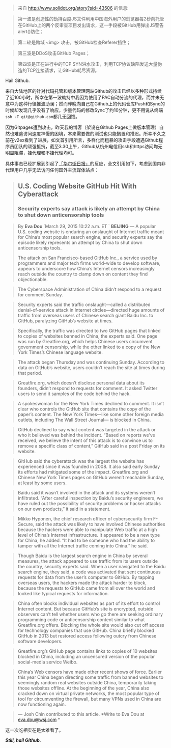 <!-- 
.. title: The Ongoing Nation-scale Net Attack Striking GITHUB from PRC Authority
.. slug: the-ongoing-nation-scale-net-attack-striking-github-from-prc-authority
.. date: 2015-03-30 12:09:10 UTC+08:00
.. tags: Github,GFW
.. category: Wa11 Break
.. link: 
.. description: 
.. type: text
-->

> 来自 http://www.solidot.org/story?sid=43506 的信息:

> 第一波是创造性的劫持百度JS文件利用中国海外用户的浏览器每2秒向托管在GitHub上的两个反审查项目发出请求，这一手段被GitHub用弹出JS警告alert()防住；

> 第二轮是跨域 \<img\> 攻击，被GitHub检查Referer挡住；

> 第三波是DDoS攻击GitHub Pages；

> 第四波是正在进行中的TCP SYN洪水攻击，利用TCP协议缺陷发送大量伪造的TCP连接请求，让GitHub耗尽资源。

Hail Github.

来自大陆地区的针对代码托管和版本管理网站Github的攻击已经以多种形式持续了近100小时，所幸在第一波劫持中我因为使用了PAC自动分流的代理，而并未无意中为这种行径推波助澜；然而昨晚向自己在Github上的代码仓库Push和Sync的时候却发现几乎没有了响应，少量代码的修改Sync了约10分钟，更不用说从终端`ssh -T git@github.com`都几无回馈。

因为Gitpages遭到攻击，昨天我的博客（架设在Github Pages上做版本管理）自然也难逃访问速度神慢的困境，本来需要做的测试也只能搁置和推迟。所幸不久之前在v2ex看到了进展，如文首引用所言，多样化而粗暴的攻击手段遭遇Github程序员团队的顽强抵抗，截至3.30上午，Github从杭州电信用ssh和https访问均无明显阻滞，挂代理和不挂代理均可。

具体事态已经扩展到引起了[「华尔街日报」][1]的反应，全文引用如下，考虑到国内非代理用户几乎无法访问任何国外主流媒体站点：


> ## U.S. Coding Website GitHub Hit With Cyberattack
> ### Security experts say attack is likely an attempt by China to shut down anticensorship tools

<!-- TEASER_END -->


> By **Eva Dou**
\`March 29, 2015 10:22 a.m. ET
\`
> **BEIJING** — A popular U.S. coding website is enduring an onslaught of Internet traffic meant for China’s most popular search engine, and security experts say the episode likely represents an attempt by China to shut down anticensorship tools.
> 
> The attack on San Francisco-based GitHub Inc., a service used by programmers and major tech firms world-wide to develop software, appears to underscore how China’s Internet censors increasingly reach outside the country to clamp down on content they find objectionable.

> The Cyberspace Administration of China didn’t respond to a request for comment Sunday.

> Security experts said the traffic onslaught—called a distributed denial-of-service attack in Internet circles—directed huge amounts of traffic from overseas users of Chinese search giant Baidu Inc. to GitHub, paralyzing GitHub’s website at times. 

> Specifically, the traffic was directed to two GitHub pages that linked to copies of websites banned in China, the experts said. One page was run by Greatfire.org, which helps Chinese users circumvent government censorship, while the other linked to a copy of the New York Times’s Chinese language website.

> The attack began Thursday and was continuing Sunday. According to data on GitHub’s website, users couldn’t reach the site at times during that period.

> Greatfire.org, which doesn’t disclose personal data about its founders, didn’t respond to requests for comment. It asked Twitter users to send it samples of the code behind the hack.

> A spokeswoman for the New York Times declined to comment. It isn’t clear who controls the GitHub site that contains the copy of the paper’s content. The New York Times—like some other foreign media outlets, including The Wall Street Journal— is blocked in China.

> GitHub declined to say what content was targeted in the attack or who it believed was behind the incident. “Based on reports we’ve received, we believe the intent of this attack is to convince us to remove a specific class of content,” GitHub said in a post Friday on its website. 

> GitHub said the cyberattack was the largest the website has experienced since it was founded in 2008. It also said early Sunday its efforts had mitigated some of the impact. Greatfire.org and Chinese New York Times pages on GitHub weren’t reachable Sunday, at least by some users.

> Baidu said it wasn’t involved in the attack and its systems weren’t infiltrated. “After careful inspection by Baidu’s security engineers, we have ruled out the possibility of security problems or hacker attacks on our own products,” it said in a statement.

> Mikko Hyponen, the chief research officer of cybersecurity firm F-Secure, said the attack was likely to have involved Chinese authorities because the hackers were able to manipulate Web traffic at a high level of China’s Internet infrastructure. It appeared to be a new type for China, he added. “It had to be someone who had the ability to tamper with all the Internet traffic coming into China.” he said.

> Though Baidu is the largest search engine in China by several measures, the attack appeared to use traffic from its users outside the country, security experts said. When a user navigated to the Baidu search engine, they said, a code was activated that sent continuous requests for data from the user’s computer to GitHub. By tapping overseas users, the hackers made the attack harder to block, because the requests to GitHub came from all over the world and looked like typical requests for information.

> China often blocks individual websites as part of its effort to control Internet content. But because GitHub’s site is encrypted, outside observers can’t tell whether users who go there are seeking ordinary programming code or anticensorship content similar to what Greatfire.org offers. Blocking the whole site would also cut off access for technology companies that use GitHub. China briefly blocked GitHub in 2013 but restored access following outcry from Chinese software developers. 

> Greatfire.org’s GitHub page contains links to copies of 10 websites blocked in China, including an uncensored version of the popular social-media service Weibo.

> China’s Web censors have made other recent shows of force. Earlier this year China began directing some traffic from banned websites to seemingly random real websites outside China, temporarily taking those websites offline. At the beginning of the year, China also cracked down on virtual private networks, the most popular type of tool for circumventing the firewall, but many VPNs used in China are now functioning again.

> — Josh Chin contributed to this article.
> *Write to Eva Dou at eva.dou@wsj.com *

这一次吃相实在是太难看了。

***Still, hail Github.***

[1]:	http://www.wsj.com/articles/u-s-coding-website-github-hit-with-cyberattack-1427638940